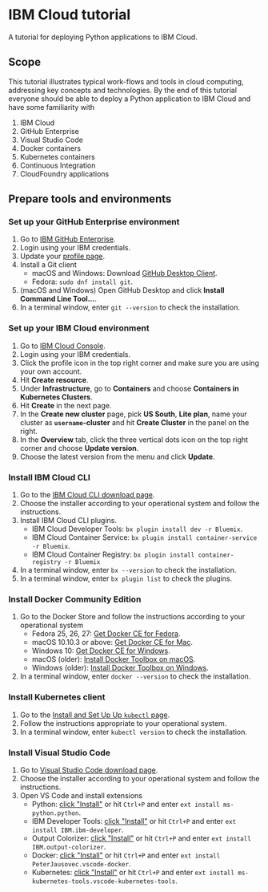 # IBM Cloud tutorial

A tutorial for deploying Python applications to IBM Cloud.

## Scope

This tutorial illustrates typical work-flows and tools in cloud computing, addressing key concepts
and technologies.
By the end of this tutorial everyone should be able to deploy a Python application to IBM Cloud
and have some familiarity with

1. IBM Cloud
1. GitHub Enterprise
1. Visual Studio Code
1. Docker containers
1. Kubernetes containers
1. Continuous Integration
1. CloudFoundry applications

## Prepare tools and environments

### Set up your GitHub Enterprise environment

1. Go to [IBM GitHub Enterprise](http://github.ibm.com/).
1. Login using your IBM credentials.
1. Update your [profile page](https://github.ibm.com/settings/profile).
1. Install a Git client
    * macOS and Windows: Download [GitHub Desktop Client](https://desktop.github.com).
    * Fedora: `sudo dnf install git`.
1. (macOS and Windows) Open GitHub Desktop and click **Install Command Line Tool...**.
1. In a terminal window, enter `git --version` to check the installation.

### Set up your IBM Cloud environment

1. Go to [IBM Cloud Console](https://console.bluemix.net/dashboard/apps).
1. Login using your IBM credentials.
1. Click the profile icon in the top right corner and make sure you are using your own account.
1. Hit **Create resource**.
1. Under **Infrastructure**, go to **Containers** and choose **Containers in Kubernetes Clusters**.
1. Hit **Create** in the next page.
1. In the **Create new cluster** page, pick **US South**, **Lite plan**, name your cluster as
    **`username`-cluster** and hit **Create Cluster** in the panel on the right.
1. In the **Overview** tab, click the three vertical dots icon on the top right corner and choose **Update version**.
1. Choose the latest version from the menu and click **Update**.

### Install IBM Cloud CLI

1. Go to the [IBM Cloud CLI download page](https://console.bluemix.net/docs/cli/reference/bluemix_cli/get_started.html).
1. Choose the installer according to your operational system and follow the instructions.
1. Install IBM Cloud CLI plugins.
    * IBM Cloud Developer Tools: `bx plugin install dev -r Bluemix`.
    * IBM Cloud Container Service: `bx plugin install container-service -r Bluemix`.
    * IBM Cloud Container Registry: `bx plugin install container-registry -r Bluemix`
1. In a terminal window, enter `bx --version` to check the installation.
1. In a terminal window, enter `bx plugin list` to check the plugins.

### Install Docker Community Edition

1. Go to the Docker Store and follow the instructions according to your operational system
    * Fedora 25, 26, 27: [Get Docker CE for Fedora](https://store.docker.com/editions/community/docker-ce-server-fedora).
    * macOS 10.10.3 or above: [Get Docker CE for Mac](https://store.docker.com/editions/community/docker-ce-desktop-mac).
    * Windows 10: [Get Docker CE for Windows](https://store.docker.com/editions/community/docker-ce-desktop-windows).
    * macOS (older): [Install Docker Toolbox on macOS](https://docs.docker.com/toolbox/toolbox_install_mac/).
    * Windows (older): [Install Docker Toolbox on Windows](https://docs.docker.com/toolbox/toolbox_install_windows/).
1. In a terminal window, enter `docker --version` to check the installation.

### Install Kubernetes client

1. Go to the [Install and Set Up Up `kubectl` page](https://kubernetes.io/docs/tasks/tools/install-kubectl/#install-kubectl-binary-via-curl).
1. Follow the instructions appropriate to your operational system.
1. In a terminal window, enter `kubectl version` to check the installation.

### Install Visual Studio Code

1. Go to [Visual Studio Code download page](https://code.visualstudio.com/Download).
1. Choose the installer according to your operational system and follow the instructions.
1. Open VS Code and install extensions
    * Python: [click "Install"](https://marketplace.visualstudio.com/items?itemName=ms-python.python) or hit `Ctrl+P` and enter `ext install ms-python.python`.
    * IBM Developer Tools: [click "Install"](https://marketplace.visualstudio.com/items?itemName=IBM.ibm-developer) or hit `Ctrl+P` and enter `ext install IBM.ibm-developer`.
    * Output Colorizer: [click "Install"](https://marketplace.visualstudio.com/items?itemName=IBM.output-colorizer) or hit `Ctrl+P` and enter `ext install IBM.output-colorizer`.
    * Docker: [click "Install"](https://marketplace.visualstudio.com/items?itemName=PeterJausovec.vscode-docker) or hit `Ctrl+P` and enter `ext install PeterJausovec.vscode-docker`.
    * Kubernetes: [click "Install"](https://marketplace.visualstudio.com/items?itemName=ms-kubernetes-tools.vscode-kubernetes-tools) or hit `Ctrl+P` and enter `ext install ms-kubernetes-tools.vscode-kubernetes-tools`.